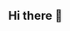 ## Hi there 👋
<!--mana agent 
A new AI agent framework/intelligent investment decision-making.


📋 Table of Contents
Quick Start
Architecture
Core Features
Performance
Configuration
Deployment
Security
Monitoring
Contributing
Community
🚀 Quick Start
Installation
pip install agnes-ai
Basic Usage
from agnes import Agnes

# Initialize
agnes = Agnes()

# Load model 
model = agnes.load_model("my-model")

# Predict
result = model.predict(data)
Configuration Example
# agnes.yml
agnes:
  model:
    name: "my-model"
    version: "1.0.0"
  
  training:
    batch_size: 32
    epochs: 100
    optimizer: "adam"
  
  inference:
    batch_size: 1
    timeout: 100ms
    max_concurrency: 100
🏗️ Architecture
Tech Stack
Core Framework
Python 3.8+
PyTorch
TensorFlow 2.x
API Service
FastAPI
gRPC
RESTful APIs
Containerization
Docker
Kubernetes
Helm Charts
Data Storage
Redis
PostgreSQL
MongoDB
MinIO
Message Queue
RabbitMQ
Apache Kafka
Redis Pub/Sub
Search Engine
Elasticsearch
OpenSearch
Monitoring & Observability
Prometheus
Grafana
Jaeger
ELK Stack
System Components
📦 Model Management System
Version Control
Git-based model versioning
Automated version tracking
History and rollback support
Metadata Tracking
Training metrics
Performance statistics
Resource utilization
Lifecycle Management
Model registration
Deployment automation
Retirement policies
A/B Testing Support
Traffic splitting
Experiment tracking
Performance comparison
🎯 Training System
Distributed Training
Multi-GPU support
Multi-node scaling
Distributed optimization
Hyperparameter Optimization
Automated search
Grid/Random search
Bayesian optimization
Experiment Tracking
Metrics logging
Artifact storage
Experiment comparison
Resource Management
GPU scheduling
Memory allocation
Queue management
⚡ Inference System
High-Performance Serving
Model optimization
Batch processing
Caching strategies
Model Scaling
Horizontal scaling
Auto-scaling policies
Load balancing
Inference Types
Real-time inference
Batch inference
Streaming inference
💡 Core Features
Model Management Example
# Create model
model = agnes.create_model(
    name="my-model",
    version="1.0.0",
    framework="pytorch"
)

# Train model
model.train(
    dataset=train_data,
    epochs=100,
    batch_size=32
)

# Deploy model
deployment = model.deploy(
    replicas=3,
    resources={"gpu": 1}
)
Data Processing Example
# Create data pipeline
pipeline = agnes.create_pipeline()

# Add processing steps
pipeline.add([
    {"name": "normalize", "params": {"method": "z-score"}},
    {"name": "feature_extraction", "params": {"method": "pca"}}
])

# Process data
processed_data = pipeline.process(raw_data)
📊 Performance
Key Metrics
Inference Latency (P99)

Target: < 100ms
Description: End-to-end latency for single inference request
Training Throughput

Target: 10k samples/sec
Description: Processing capacity in distributed training
Model Loading Time

Target: < 5s
Description: Time from storage load to service ready
API Response Time

Target: < 50ms
Description: End-to-end REST API latency
Max Concurrent Users

Target: 10k
Description: Maximum concurrent system access
Optimization Strategies
GPU Optimization
Batch Processing
Dynamic batching
Batch size optimization
Queue management
Memory Management
Memory pooling
Cache optimization
Garbage collection
Compute Scheduling
Priority queuing
Resource allocation
Load balancing
System Optimization
Caching Strategy
Model caching
Feature caching
Result caching
Resource Management
Dynamic scaling
Resource allocation
Quota management
Load Balancing
Request routing
Traffic shaping
Rate limiting
🔒 Security
Authentication & Authorization
Multi-factor authentication
Role-based access control
OAuth2/JWT support
API key management
Data Security
End-to-end encryption
Data masking
Secure storage
Access audit logging
Network Security
TLS/SSL encryption
VPN support
IP whitelisting
DDoS protection
📈 Monitoring
System Metrics
Resource utilization
Service health
Performance metrics
Error rates
Model Metrics
Inference latency
Prediction accuracy
Model drift
Resource usage
Alerting
Threshold-based alerts
Anomaly detection
Incident management
Alert routing
🚀 Deployment
Cloud Platforms Support
AWS
EKS deployment
SageMaker integration
CloudWatch monitoring
GCP
GKE deployment
Vertex AI integration
Cloud Monitoring
Azure
AKS deployment
Azure ML integration
Application Insights
On-Premise Deployment
Hardware Requirements

Minimum CPU: 8 cores
Minimum RAM: 32GB
GPU: NVIDIA T4 or better
Storage: 500GB SSD
Software Requirements

Docker 20.x+
Kubernetes 1.22+
Helm 3.x
NVIDIA Docker Runtime
Deployment Methods
Kubernetes

Helm charts
Custom operators
Auto-scaling configs
Resource quotas
Docker Compose

Development setup
Small-scale deployment
Quick testing
Bare Metal

Direct installation
System dependencies
Configuration files
🔧 Configuration
Environment Variables
# Core Settings
AGNES_ENV=production
AGNES_LOG_LEVEL=info
AGNES_API_PORT=8000

# Database
AGNES_DB_HOST=localhost
AGNES_DB_PORT=5432
AGNES_DB_NAME=agnes

# Cache
AGNES_REDIS_HOST=localhost
AGNES_REDIS_PORT=6379
Configuration Files
# config.yml
server:
  host: 0.0.0.0
  port: 8000
  workers: 4
  
logging:
  level: info
  format: json
  output: stdout

database:
  host: localhost
  port: 5432
  name: agnes
  user: agnes_user
  password: ${DB_PASSWORD}
Feature Flags
Training Features

distributed_training: enabled
auto_hp_tuning: enabled
experiment_tracking: enabled
Inference Features

batch_inference: enabled
streaming_inference: enabled
model_versioning: enabled
🤝 Contributing
Development Setup
# Clone repository
git clone https://github.com/agnes-ai/agnes
cd agnes

# Create virtual environment
python -m venv venv
source venv/bin/activate

# Install dependencies
pip install -r requirements-dev.txt

# Run tests
pytest tests/
Coding Standards
Code Style

PEP 8 compliance
Type hints
Documentation strings
Maximum line length: 88
Testing Requirements

Unit test coverage: >80%
Integration tests
Performance tests
Documentation tests
Pull Request Process
Fork the repository
Create feature branch
Commit changes
Write tests
Update documentation
Submit pull request
📝 Release Notes
Current Version: v0.1.0
New Features

Distributed training support
Advanced model versioning
Real-time monitoring
Custom pipeline support
Improvements

50% faster inference
Reduced memory usage
Better error handling
Enhanced logging
Bug Fixes

Memory leak in training
API timeout issues
Configuration loading
Database connections
Upgrade Guide
Backup existing data
Update dependencies
Run migration scripts
Verify configuration
Test functionality
Deprecation Notices
Deprecated Features

Legacy API (v0.x)
Old config format
Python 3.7 support
Migration Path

Update API calls
Convert configs
Upgrade Python
Here are some ideas to get you started:

- 🔭 I’m currently working on ...
- 🌱 I’m currently learning ...
- 👯 I’m looking to collaborate on ...
- 🤔 I’m looking for help with ...
- 💬 Ask me about ...
- 📫 How to reach me: ...
- 😄 Pronouns: ...
- ⚡ Fun fact: ...
-->
